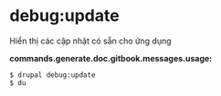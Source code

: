 # debug:update
Hiển thị các cập nhật có sẵn cho ứng dụng

**commands.generate.doc.gitbook.messages.usage:**
```
$ drupal debug:update
$ du  
```
